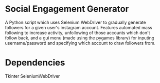 # Social Engagement Generator
A Python script which uses Selenium WebDriver to gradually generate followers for a given user's instagram account. Features automated mass following to increase activity, unfollowing of those accounts which don't follow back, and a gui menu (made using the pygames library) for inputing username/password and specifying which account to draw followers from.

# Dependencies
Tkinter
SeleniumWebDriver